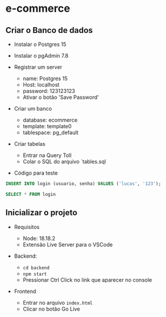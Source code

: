 # e-commerce

## Criar o Banco de dados

- Instalar o Postgres 15
- Instalar o pgAdmin 7.8

- Registrar um server
  - name: Postgres 15
  - Host: localhost
  - password: 123123123
  - Ativar o botão 'Save Password'
- Criar um banco
  - database: ecommerce
  - template: template0
  - tablespace: pg_default
- Criar tabelas

  - Entrar na Query Toll
  - Colar o SQL do arquivo `tables.sql

- Código para teste

```sql
INSERT INTO login (usuario, senha) VALUES ('lucas', '123');

SELECT * FROM login
```

## Inicializar o projeto

- Requisitos

  - Node: 18.18.2
  - Extensão Live Server para o VSCode

- Backend:

  - `cd backend`
  - `npm start`
  - Pressionar Ctrl Click no link que aparecer no console

- Frontend
  - Entrar no arquivo `index.html`
  - Clicar no botão Go Live
